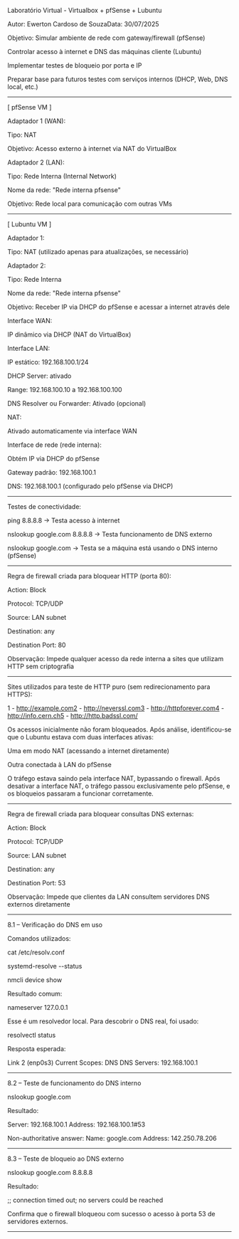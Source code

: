 Laboratório Virtual - Virtualbox + pfSense + Lubuntu

Autor: Ewerton Cardoso de SouzaData: 30/07/2025

Objetivo: Simular ambiente de rede com gateway/firewall (pfSense)

Controlar acesso à internet e DNS das máquinas cliente (Lubuntu)

Implementar testes de bloqueio por porta e IP

Preparar base para futuros testes com serviços internos (DHCP, Web, DNS local, etc.)

---------------------------------------------------------------------------------
[ pfSense VM ]

Adaptador 1 (WAN):

Tipo: NAT

Objetivo: Acesso externo à internet via NAT do VirtualBox

Adaptador 2 (LAN):

Tipo: Rede Interna (Internal Network)

Nome da rede: "Rede interna pfsense"

Objetivo: Rede local para comunicação com outras VMs

---------------------------------------------------------------------------------
[ Lubuntu VM ]

Adaptador 1:

Tipo: NAT (utilizado apenas para atualizações, se necessário)

Adaptador 2:

Tipo: Rede Interna

Nome da rede: "Rede interna pfsense"

Objetivo: Receber IP via DHCP do pfSense e acessar a internet através dele

Interface WAN:

IP dinâmico via DHCP (NAT do VirtualBox)

Interface LAN:

IP estático: 192.168.100.1/24

DHCP Server: ativado

Range: 192.168.100.10 a 192.168.100.100

DNS Resolver ou Forwarder: Ativado (opcional)

NAT:

Ativado automaticamente via interface WAN

Interface de rede (rede interna):

Obtém IP via DHCP do pfSense

Gateway padrão: 192.168.100.1

DNS: 192.168.100.1 (configurado pelo pfSense via DHCP)

---------------------------------------------------------------------------------
Testes de conectividade:

ping 8.8.8.8 → Testa acesso à internet

nslookup google.com 8.8.8.8 → Testa funcionamento de DNS externo

nslookup google.com → Testa se a máquina está usando o DNS interno (pfSense)

---------------------------------------------------------------------------------
Regra de firewall criada para bloquear HTTP (porta 80):

Action: Block

Protocol: TCP/UDP

Source: LAN subnet

Destination: any

Destination Port: 80

Observação: Impede qualquer acesso da rede interna a sites que utilizam HTTP sem criptografia

---------------------------------------------------------------------------------
Sites utilizados para teste de HTTP puro (sem redirecionamento para HTTPS):

1 - http://example.com2 - http://neverssl.com3 - http://httpforever.com4 - http://info.cern.ch5 - http://http.badssl.com/

Os acessos inicialmente não foram bloqueados. Após análise, identificou-se que o Lubuntu estava com duas interfaces ativas:

Uma em modo NAT (acessando a internet diretamente)

Outra conectada à LAN do pfSense

O tráfego estava saindo pela interface NAT, bypassando o firewall. Após desativar a interface NAT, o tráfego passou exclusivamente pelo pfSense, e os bloqueios passaram a funcionar corretamente.

---------------------------------------------------------------------------------
Regra de firewall criada para bloquear consultas DNS externas:

Action: Block

Protocol: TCP/UDP

Source: LAN subnet

Destination: any

Destination Port: 53

Observação: Impede que clientes da LAN consultem servidores DNS externos diretamente

---------------------------------------------------------------------------------
8.1 – Verificação do DNS em uso

Comandos utilizados:

cat /etc/resolv.conf

systemd-resolve --status

nmcli device show

Resultado comum:

nameserver 127.0.0.1

Esse é um resolvedor local. Para descobrir o DNS real, foi usado:

resolvectl status

Resposta esperada:

Link 2 (enp0s3)
    Current Scopes: DNS
         DNS Servers: 192.168.100.1
         
---------------------------------------------------------------------------------
8.2 – Teste de funcionamento do DNS interno

nslookup google.com

Resultado:

Server: 192.168.100.1
Address: 192.168.100.1#53

Non-authoritative answer:
Name:   google.com
Address: 142.250.78.206

---------------------------------------------------------------------------------
8.3 – Teste de bloqueio ao DNS externo

nslookup google.com 8.8.8.8

Resultado:

;; connection timed out; no servers could be reached

Confirma que o firewall bloqueou com sucesso o acesso à porta 53 de servidores externos.

---------------------------------------------------------------------------------
